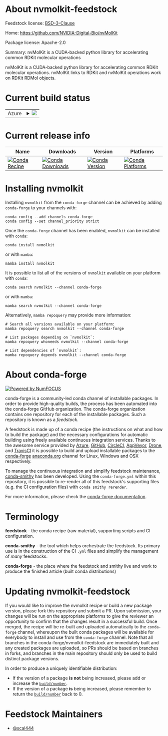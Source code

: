 About nvmolkit-feedstock
========================

Feedstock license: [BSD-3-Clause](https://github.com/conda-forge/nvmolkit-feedstock/blob/main/LICENSE.txt)

Home: https://github.com/NVIDIA-Digital-Bio/nvMolKit

Package license: Apache-2.0

Summary: nvMolKit is a CUDA-backed python library for accelerating common RDKit molecular operations

nvMolKit is a CUDA-backed python library for accelerating common RDKit molecular operations.
nvMolKit links to RDKit and nvMolKit operations work on RDKit RDMol objects.

Current build status
====================


<table>
    
  <tr>
    <td>Azure</td>
    <td>
      <details>
        <summary>
          <a href="https://dev.azure.com/conda-forge/feedstock-builds/_build/latest?definitionId=26722&branchName=main">
            <img src="https://dev.azure.com/conda-forge/feedstock-builds/_apis/build/status/nvmolkit-feedstock?branchName=main">
          </a>
        </summary>
        <table>
          <thead><tr><th>Variant</th><th>Status</th></tr></thead>
          <tbody><tr>
              <td>linux_64_c_compiler_version13cuda_compiler_version12.6cxx_compiler_version13librdkit_dev2024.9.6python3.10.____cpython</td>
              <td>
                <a href="https://dev.azure.com/conda-forge/feedstock-builds/_build/latest?definitionId=26722&branchName=main">
                  <img src="https://dev.azure.com/conda-forge/feedstock-builds/_apis/build/status/nvmolkit-feedstock?branchName=main&jobName=linux&configuration=linux%20linux_64_c_compiler_version13cuda_compiler_version12.6cxx_compiler_version13librdkit_dev2024.9.6python3.10.____cpython" alt="variant">
                </a>
              </td>
            </tr><tr>
              <td>linux_64_c_compiler_version13cuda_compiler_version12.6cxx_compiler_version13librdkit_dev2024.9.6python3.11.____cpython</td>
              <td>
                <a href="https://dev.azure.com/conda-forge/feedstock-builds/_build/latest?definitionId=26722&branchName=main">
                  <img src="https://dev.azure.com/conda-forge/feedstock-builds/_apis/build/status/nvmolkit-feedstock?branchName=main&jobName=linux&configuration=linux%20linux_64_c_compiler_version13cuda_compiler_version12.6cxx_compiler_version13librdkit_dev2024.9.6python3.11.____cpython" alt="variant">
                </a>
              </td>
            </tr><tr>
              <td>linux_64_c_compiler_version13cuda_compiler_version12.6cxx_compiler_version13librdkit_dev2024.9.6python3.12.____cpython</td>
              <td>
                <a href="https://dev.azure.com/conda-forge/feedstock-builds/_build/latest?definitionId=26722&branchName=main">
                  <img src="https://dev.azure.com/conda-forge/feedstock-builds/_apis/build/status/nvmolkit-feedstock?branchName=main&jobName=linux&configuration=linux%20linux_64_c_compiler_version13cuda_compiler_version12.6cxx_compiler_version13librdkit_dev2024.9.6python3.12.____cpython" alt="variant">
                </a>
              </td>
            </tr><tr>
              <td>linux_64_c_compiler_version13cuda_compiler_version12.6cxx_compiler_version13librdkit_dev2024.9.6python3.13.____cp313</td>
              <td>
                <a href="https://dev.azure.com/conda-forge/feedstock-builds/_build/latest?definitionId=26722&branchName=main">
                  <img src="https://dev.azure.com/conda-forge/feedstock-builds/_apis/build/status/nvmolkit-feedstock?branchName=main&jobName=linux&configuration=linux%20linux_64_c_compiler_version13cuda_compiler_version12.6cxx_compiler_version13librdkit_dev2024.9.6python3.13.____cp313" alt="variant">
                </a>
              </td>
            </tr><tr>
              <td>linux_64_c_compiler_version13cuda_compiler_version12.6cxx_compiler_version13librdkit_dev2025.3.1python3.10.____cpython</td>
              <td>
                <a href="https://dev.azure.com/conda-forge/feedstock-builds/_build/latest?definitionId=26722&branchName=main">
                  <img src="https://dev.azure.com/conda-forge/feedstock-builds/_apis/build/status/nvmolkit-feedstock?branchName=main&jobName=linux&configuration=linux%20linux_64_c_compiler_version13cuda_compiler_version12.6cxx_compiler_version13librdkit_dev2025.3.1python3.10.____cpython" alt="variant">
                </a>
              </td>
            </tr><tr>
              <td>linux_64_c_compiler_version13cuda_compiler_version12.6cxx_compiler_version13librdkit_dev2025.3.1python3.11.____cpython</td>
              <td>
                <a href="https://dev.azure.com/conda-forge/feedstock-builds/_build/latest?definitionId=26722&branchName=main">
                  <img src="https://dev.azure.com/conda-forge/feedstock-builds/_apis/build/status/nvmolkit-feedstock?branchName=main&jobName=linux&configuration=linux%20linux_64_c_compiler_version13cuda_compiler_version12.6cxx_compiler_version13librdkit_dev2025.3.1python3.11.____cpython" alt="variant">
                </a>
              </td>
            </tr><tr>
              <td>linux_64_c_compiler_version13cuda_compiler_version12.6cxx_compiler_version13librdkit_dev2025.3.1python3.12.____cpython</td>
              <td>
                <a href="https://dev.azure.com/conda-forge/feedstock-builds/_build/latest?definitionId=26722&branchName=main">
                  <img src="https://dev.azure.com/conda-forge/feedstock-builds/_apis/build/status/nvmolkit-feedstock?branchName=main&jobName=linux&configuration=linux%20linux_64_c_compiler_version13cuda_compiler_version12.6cxx_compiler_version13librdkit_dev2025.3.1python3.12.____cpython" alt="variant">
                </a>
              </td>
            </tr><tr>
              <td>linux_64_c_compiler_version13cuda_compiler_version12.6cxx_compiler_version13librdkit_dev2025.3.1python3.13.____cp313</td>
              <td>
                <a href="https://dev.azure.com/conda-forge/feedstock-builds/_build/latest?definitionId=26722&branchName=main">
                  <img src="https://dev.azure.com/conda-forge/feedstock-builds/_apis/build/status/nvmolkit-feedstock?branchName=main&jobName=linux&configuration=linux%20linux_64_c_compiler_version13cuda_compiler_version12.6cxx_compiler_version13librdkit_dev2025.3.1python3.13.____cp313" alt="variant">
                </a>
              </td>
            </tr>
          </tbody>
        </table>
      </details>
    </td>
  </tr>
</table>

Current release info
====================

| Name | Downloads | Version | Platforms |
| --- | --- | --- | --- |
| [![Conda Recipe](https://img.shields.io/badge/recipe-nvmolkit-green.svg)](https://anaconda.org/conda-forge/nvmolkit) | [![Conda Downloads](https://img.shields.io/conda/dn/conda-forge/nvmolkit.svg)](https://anaconda.org/conda-forge/nvmolkit) | [![Conda Version](https://img.shields.io/conda/vn/conda-forge/nvmolkit.svg)](https://anaconda.org/conda-forge/nvmolkit) | [![Conda Platforms](https://img.shields.io/conda/pn/conda-forge/nvmolkit.svg)](https://anaconda.org/conda-forge/nvmolkit) |

Installing nvmolkit
===================

Installing `nvmolkit` from the `conda-forge` channel can be achieved by adding `conda-forge` to your channels with:

```
conda config --add channels conda-forge
conda config --set channel_priority strict
```

Once the `conda-forge` channel has been enabled, `nvmolkit` can be installed with `conda`:

```
conda install nvmolkit
```

or with `mamba`:

```
mamba install nvmolkit
```

It is possible to list all of the versions of `nvmolkit` available on your platform with `conda`:

```
conda search nvmolkit --channel conda-forge
```

or with `mamba`:

```
mamba search nvmolkit --channel conda-forge
```

Alternatively, `mamba repoquery` may provide more information:

```
# Search all versions available on your platform:
mamba repoquery search nvmolkit --channel conda-forge

# List packages depending on `nvmolkit`:
mamba repoquery whoneeds nvmolkit --channel conda-forge

# List dependencies of `nvmolkit`:
mamba repoquery depends nvmolkit --channel conda-forge
```


About conda-forge
=================

[![Powered by
NumFOCUS](https://img.shields.io/badge/powered%20by-NumFOCUS-orange.svg?style=flat&colorA=E1523D&colorB=007D8A)](https://numfocus.org)

conda-forge is a community-led conda channel of installable packages.
In order to provide high-quality builds, the process has been automated into the
conda-forge GitHub organization. The conda-forge organization contains one repository
for each of the installable packages. Such a repository is known as a *feedstock*.

A feedstock is made up of a conda recipe (the instructions on what and how to build
the package) and the necessary configurations for automatic building using freely
available continuous integration services. Thanks to the awesome service provided by
[Azure](https://azure.microsoft.com/en-us/services/devops/), [GitHub](https://github.com/),
[CircleCI](https://circleci.com/), [AppVeyor](https://www.appveyor.com/),
[Drone](https://cloud.drone.io/welcome), and [TravisCI](https://travis-ci.com/)
it is possible to build and upload installable packages to the
[conda-forge](https://anaconda.org/conda-forge) [anaconda.org](https://anaconda.org/)
channel for Linux, Windows and OSX respectively.

To manage the continuous integration and simplify feedstock maintenance,
[conda-smithy](https://github.com/conda-forge/conda-smithy) has been developed.
Using the ``conda-forge.yml`` within this repository, it is possible to re-render all of
this feedstock's supporting files (e.g. the CI configuration files) with ``conda smithy rerender``.

For more information, please check the [conda-forge documentation](https://conda-forge.org/docs/).

Terminology
===========

**feedstock** - the conda recipe (raw material), supporting scripts and CI configuration.

**conda-smithy** - the tool which helps orchestrate the feedstock.
                   Its primary use is in the construction of the CI ``.yml`` files
                   and simplify the management of *many* feedstocks.

**conda-forge** - the place where the feedstock and smithy live and work to
                  produce the finished article (built conda distributions)


Updating nvmolkit-feedstock
===========================

If you would like to improve the nvmolkit recipe or build a new
package version, please fork this repository and submit a PR. Upon submission,
your changes will be run on the appropriate platforms to give the reviewer an
opportunity to confirm that the changes result in a successful build. Once
merged, the recipe will be re-built and uploaded automatically to the
`conda-forge` channel, whereupon the built conda packages will be available for
everybody to install and use from the `conda-forge` channel.
Note that all branches in the conda-forge/nvmolkit-feedstock are
immediately built and any created packages are uploaded, so PRs should be based
on branches in forks, and branches in the main repository should only be used to
build distinct package versions.

In order to produce a uniquely identifiable distribution:
 * If the version of a package **is not** being increased, please add or increase
   the [``build/number``](https://docs.conda.io/projects/conda-build/en/latest/resources/define-metadata.html#build-number-and-string).
 * If the version of a package **is** being increased, please remember to return
   the [``build/number``](https://docs.conda.io/projects/conda-build/en/latest/resources/define-metadata.html#build-number-and-string)
   back to 0.

Feedstock Maintainers
=====================

* [@scal444](https://github.com/scal444/)


<!-- dummy commit to enable rerendering -->

